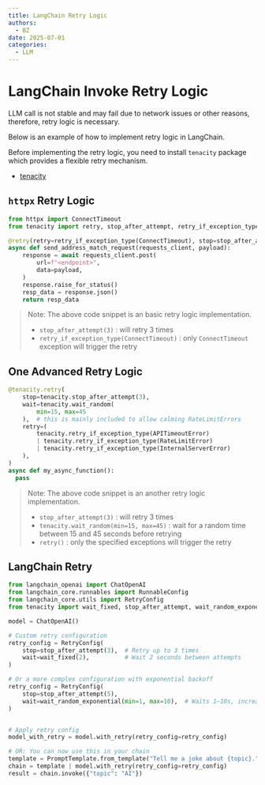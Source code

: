 ```yaml
---
title: LangChain Retry Logic
authors:
  - BZ
date: 2025-07-01
categories: 
  - LLM
---
```


<!-- more -->
# LangChain Invoke Retry Logic
LLM call is not stable and may fail due to network issues or other reasons,
therefore, retry logic is necessary. 

Below is an example of how to implement retry logic in LangChain.

Before implementing the retry logic, you need to install `tenacity` package which provides a flexible retry mechanism.

- [tenacity](https://github.com/jd/tenacity)

## `httpx` Retry Logic

```python linenums="1"
from httpx import ConnectTimeout
from tenacity import retry, stop_after_attempt, retry_if_exception_type

@retry(retry=retry_if_exception_type(ConnectTimeout), stop=stop_after_attempt(3))
async def send_address_match_request(requests_client, payload):
    response = await requests_client.post(
        url=f"<endpoint>",
        data=payload,
    )
    response.raise_for_status()
    resp_data = response.json()
    return resp_data 
```

> Note: The above code snippet is an basic retry logic implementation.
>
> - `stop_after_attempt(3)` : will retry 3 times
> - `retry_if_exception_type(ConnectTimeout)` : only `ConnectTimeout` exception will trigger the retry

## One Advanced Retry Logic
```python linenums="1"
@tenacity.retry(
    stop=tenacity.stop_after_attempt(3),
    wait=tenacity.wait_random(
        min=15, max=45
    ),  # this is mainly included to allow calming RateLimitErrors
    retry=(
        tenacity.retry_if_exception_type(APITimeoutError)
        | tenacity.retry_if_exception_type(RateLimitError)
        | tenacity.retry_if_exception_type(InternalServerError)
    ),
)
async def my_async_function():
  pass
```

> Note: The above code snippet is an another retry logic implementation.
>
> - `stop_after_attempt(3)` : will retry 3 times
> - `tenacity.wait_random(min=15, max=45)` : wait for a random time between 15 and 45 seconds before retrying
> - `retry()` : only the specified exceptions will trigger the retry

## LangChain Retry

```python linenums="1"
from langchain_openai import ChatOpenAI
from langchain_core.runnables import RunnableConfig
from langchain_core.utils import RetryConfig
from tenacity import wait_fixed, stop_after_attempt, wait_random_exponential

model = ChatOpenAI()

# Custom retry configuration
retry_config = RetryConfig(
    stop=stop_after_attempt(3),  # Retry up to 3 times
    wait=wait_fixed(2),          # Wait 2 seconds between attempts
)

# Or a more complex configuration with exponential backoff
retry_config = RetryConfig(
    stop=stop_after_attempt(5),
    wait=wait_random_exponential(min=1, max=10),  # Waits 1–10s, increasing randomly
)


# Apply retry config
model_with_retry = model.with_retry(retry_config=retry_config)

# OR: You can now use this in your chain
template = PromptTemplate.from_template("Tell me a joke about {topic}.")
chain = template | model.with_retry(retry_config=retry_config)
result = chain.invoke({"topic": "AI"})

```